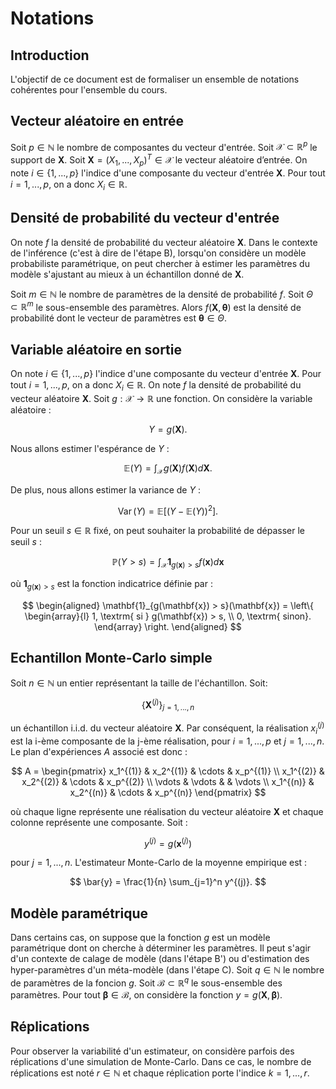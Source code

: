 # Notations
## Introduction
L'objectif de ce document est de formaliser un ensemble de notations cohérentes pour l'ensemble du cours.

## Vecteur aléatoire en entrée
Soit $p \in \mathbb{N}$ le nombre de composantes du vecteur d'entrée. Soit $\mathcal{X} \subset \mathbb{R}^p$ le support de $\boldsymbol{X}$. Soit $\boldsymbol{X} = (X_1,..., X_p)^T \in \mathcal{X}$ le vecteur aléatoire d’entrée.  On note $i\in\{1,...,p\}$ l'indice d'une composante du vecteur d'entrée $\boldsymbol{X}$. Pour tout $i=1,...,p$, on a donc $X_i\in\mathbb{R}$.

## Densité de probabilité du vecteur d'entrée
On note $f$ la densité de probabilité du vecteur aléatoire $\boldsymbol{X}$. Dans le contexte de l'inférence (c'est à dire de l'étape B), lorsqu'on considère un modèle probabiliste paramétrique, on peut chercher à estimer les paramètres du modèle s'ajustant au mieux à un échantillon donné de $\boldsymbol{X}$.

Soit $m \in \mathbb{N}$ le nombre de paramètres de la densité de probabilité $f$. Soit $\Theta \subset \mathbb{R}^m$ le sous-ensemble des paramètres. Alors $f(\boldsymbol{X}, \boldsymbol{\theta})$ est la densité de probabilité dont le vecteur de paramètres est $\boldsymbol{\theta} \in \Theta$.

## Variable aléatoire en sortie
On note $i\in\{1,...,p\}$ l'indice d'une composante du vecteur d'entrée $\boldsymbol{X}$. Pour tout $i=1,...,p$, on a donc $X_i\in\mathbb{R}$. On note $f$ la densité de probabilité du vecteur aléatoire $\boldsymbol{X}$.  Soit $g : \mathcal{X} \rightarrow \mathbb{R}$ une fonction. On considère la variable aléatoire :

$$
Y = g(\boldsymbol{X}).
$$

Nous allons estimer l'espérance de $Y$ :

$$
\mathbb{E}(Y) = \int_{\mathcal{X}} g(\boldsymbol{X}) f(\boldsymbol{X}) d\boldsymbol{X}.
$$

De plus, nous allons estimer la variance de $Y$ :

$$
\operatorname{Var}(Y) = \mathbb{E}\left[(Y - \mathbb{E}(Y))^2\right].
$$

Pour un seuil $s \in \mathbb{R}$ fixé, on peut souhaiter la probabilité de dépasser le seuil $s$ :

$$
\mathbb{P}(Y > s) 
= \int_{\mathcal{X}} \mathbf{1}_{g(\mathbf{x}) > s} f(\mathbf{x}) d\mathbf{x}
$$

où $\mathbf{1}_{g(\mathbf{x}) > s}$ est la fonction indicatrice définie par :

$$
\begin{aligned}
\mathbf{1}_{g(\mathbf{x}) > s}(\mathbf{x})
= \left\{
\begin{array}{l}
1, \textrm{ si } g(\mathbf{x}) > s, \\
0, \textrm{ sinon}.
\end{array}
\right.
\end{aligned}
$$

## Echantillon Monte-Carlo simple
Soit $n\in\mathbb{N}$ un entier représentant la taille de l'échantillon. Soit:

$$
\left\lbrace \boldsymbol{X}^{(j)} \right\rbrace_{j=1,...,n}
$$

un échantillon i.i.d. du vecteur aléatoire $\boldsymbol{X}$. Par conséquent, la réalisation $x_i^{(j)}$ est la i-ème composante de la j-ème réalisation, pour $i=1,...,p$ et $j=1,...,n$. Le plan d'expériences $A$ associé est donc :

$$
A = 
\begin{pmatrix}
x_1^{(1)} & x_2^{(1)} & \cdots & x_p^{(1)} \\
x_1^{(2)} & x_2^{(2)} & \cdots & x_p^{(2)} \\
\vdots & \vdots & & \vdots \\
x_1^{(n)} & x_2^{(n)} & \cdots & x_p^{(n)}
\end{pmatrix}
$$

où chaque ligne représente une réalisation du vecteur aléatoire $\boldsymbol{X}$ et chaque colonne représente une composante. Soit :

$$
y^{(j)} = g\left(\boldsymbol{x}^{(j)}\right)
$$

pour $j=1,...,n$. L'estimateur Monte-Carlo de la moyenne empirique est :

$$
\bar{y} = \frac{1}{n} \sum_{j=1}^n y^{(j)}.
$$

## Modèle paramétrique
Dans certains cas, on suppose que la fonction $g$ est un modèle paramétrique dont on cherche à déterminer les paramètres. Il peut s'agir d'un contexte de calage de modèle (dans l'étape B') ou d'estimation des hyper-paramètres d'un méta-modèle (dans l'étape C). Soit $q \in \mathbb{N}$ le nombre de paramètres de la foncion $g$. Soit $\mathcal{B} \subset \mathbb{R}^q$ le sous-ensemble des paramètres. Pour tout $\boldsymbol{\beta} \in \mathcal{B}$, on considère la fonction $y = g(\boldsymbol{X}, \boldsymbol{\beta})$. 

## Réplications
Pour observer la variabilité d'un estimateur, on considère parfois des réplications d'une simulation de Monte-Carlo. Dans ce cas, le nombre de réplications est noté $r\in\mathbb{N}$ et chaque réplication porte l'indice $k=1,...,r$.
